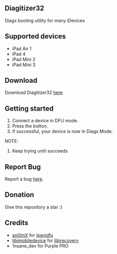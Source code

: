 ## Diagitizer32
Diags booting utility for many iDevices
## Supported devices
* iPad Air 1
* iPad 4
* iPad Mini 2
* iPad Mini 3
## Download
Download Diagitizer32 [here](https://github.com/Mini-Exploit/Diagitizer32/releases)
## Getting started
1. Connect a device in DFU mode.
2. Press the button.
3. If successful, your device is now in Diags Mode.

NOTE: 
1) Keep trying until succeeds
## Report Bug
Report a bug [here](https://github.com/Mini-Exploit/Diagitizer32/issues).

## Donation
Give this repository a star :)

## Credits
* [axi0mX](https://github.com/axi0mX) for [ipwndfu](https://github.com/axi0mX/ipwndfu)
* [libimobiledevice](https://github.com/libimobiledevice) for [libirecovery](https://github.com/libimobiledevice/libirecovery)
* 1nsane_dev for Purple PRO
